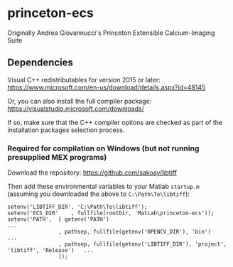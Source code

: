 # princeton-ecs
Originally Andrea Giovannucci's Princeton Extensible Calcium-Imaging Suite

## Dependencies
Visual C++ redistributables for version 2015 or later:
https://www.microsoft.com/en-us/download/details.aspx?id=48145

Or, you can also install the full compiler package:
https://visualstudio.microsoft.com/downloads/

If so, make sure that the C++ compiler options are checked as part of the installation packages selection process.

### Required for compilation on Windows (but not running presupplied MEX programs)
Download the repository:  https://github.com/sakoay/libtiff

Then add these environmental variables to your Matlab `startup.m` (assuming you downloaded the above to `C:\Path\To\libtiff`):
```
setenv('LIBTIFF_DIR', 'C:\Path\To\libtiff');
setenv('ECS_DIR'    , fullfile(rootDir, 'MatLab\princeton-ecs'));
setenv('PATH',  [ getenv('PATH')                                                              ...
                , pathsep, fullfile(getenv('OPENCV_DIR'), 'bin')                              ...
                , pathsep, fullfile(getenv('LIBTIFF_DIR'), 'project', 'libtiff', 'Release')   ...
                ]);
```
